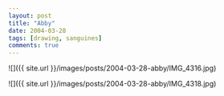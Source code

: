 ```yaml
---
layout: post
title: "Abby"
date: 2004-03-28
tags: [drawing, sanguines]
comments: true
---
```

![]({{ site.url }}/images/posts/2004-03-28-abby/IMG_4316.jpg)

![]({{ site.url }}/images/posts/2004-03-28-abby/IMG_4318.jpg)

